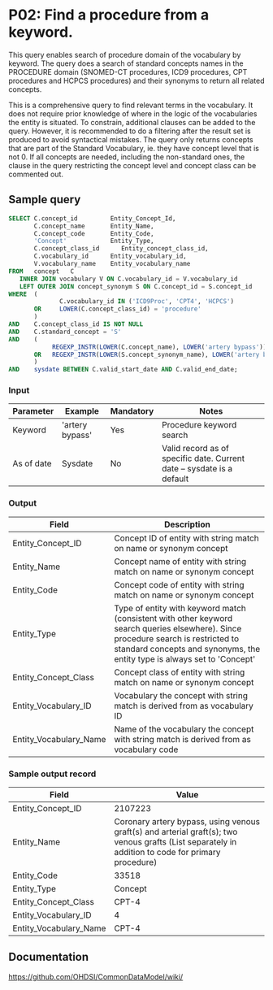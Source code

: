 # P02: Find a procedure from a keyword.

This query enables search of procedure domain of the vocabulary by keyword. The query does a search of standard concepts names in the PROCEDURE domain (SNOMED-CT procedures, ICD9 procedures, CPT procedures and HCPCS procedures) and their synonyms to return all related concepts.

This is a comprehensive query to find relevant terms in the vocabulary. It does not require prior knowledge of where in the logic of the vocabularies the entity is situated. To constrain, additional clauses can be added to the query. However, it is recommended to do a filtering after the result set is produced to avoid syntactical mistakes.
The query only returns concepts that are part of the Standard Vocabulary, ie. they have concept level that is not 0. If all concepts are needed, including the non-standard ones, the clause in the query restricting the concept level and concept class can be commented out.

## Sample query
```sql
SELECT C.concept_id         Entity_Concept_Id,
       C.concept_name       Entity_Name,
       C.concept_code       Entity_Code,
       'Concept'            Entity_Type,
       C.concept_class_id      Entity_concept_class_id,
       C.vocabulary_id      Entity_vocabulary_id,
       V.vocabulary_name    Entity_vocabulary_name
FROM   concept   C
   INNER JOIN vocabulary V ON C.vocabulary_id = V.vocabulary_id
   LEFT OUTER JOIN concept_synonym S ON C.concept_id = S.concept_id
WHERE  (
              C.vocabulary_id IN ('ICD9Proc', 'CPT4', 'HCPCS')
       OR     LOWER(C.concept_class_id) = 'procedure'
       )
AND    C.concept_class_id IS NOT NULL
AND    C.standard_concept = 'S'
AND    (
            REGEXP_INSTR(LOWER(C.concept_name), LOWER('artery bypass')) > 0
       OR   REGEXP_INSTR(LOWER(S.concept_synonym_name), LOWER('artery bypass')) > 0
       )
AND    sysdate BETWEEN C.valid_start_date AND C.valid_end_date;
```

### Input

| Parameter |  Example |  Mandatory |  Notes |
| --- | --- | --- | --- |
|  Keyword |  'artery bypass' |  Yes | Procedure keyword search |
|  As of date |  Sysdate |  No | Valid record as of specific date. Current date – sysdate is a default |

### Output

|  Field |  Description |
| --- | --- |
|  Entity_Concept_ID |  Concept ID of entity with string match on name or synonym concept |
|  Entity_Name |  Concept name of entity with string match on name or synonym concept |
|  Entity_Code |  Concept code of entity with string match on name or synonym concept |
|  Entity_Type |  Type of entity with keyword match (consistent with other keyword search queries elsewhere). Since procedure search is restricted to standard concepts and synonyms, the entity type is always set to 'Concept' |
|  Entity_Concept_Class |  Concept class of entity with string match on name or synonym concept |
|  Entity_Vocabulary_ID |  Vocabulary the concept with string match is derived from as vocabulary ID |
|  Entity_Vocabulary_Name |  Name of the vocabulary the concept with string match is derived from as vocabulary code |

### Sample output record

| Field |  Value |
| --- | --- |
|  Entity_Concept_ID |  2107223 |
|  Entity_Name |  Coronary artery bypass, using venous graft(s) and arterial graft(s); two venous grafts (List separately in addition to code for primary procedure) |
|  Entity_Code |  33518 |
|  Entity_Type |  Concept |
|  Entity_Concept_Class |  CPT-4 |
|  Entity_Vocabulary_ID |  4 |
|  Entity_Vocabulary_Name |  CPT-4 |



## Documentation
https://github.com/OHDSI/CommonDataModel/wiki/
